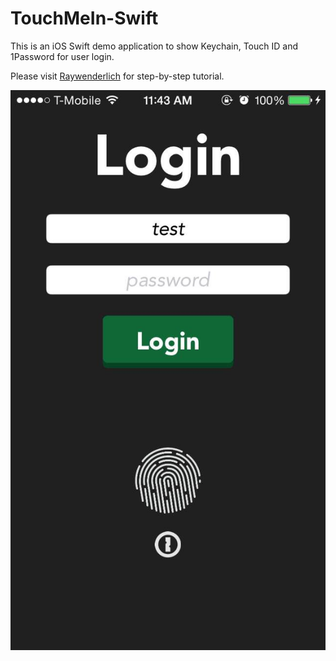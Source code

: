 # TouchMeIn-Swift

This is an iOS Swift demo application to show Keychain, Touch ID and 1Password for user login.

Please visit [Raywenderlich](http://www.raywenderlich.com/) for step-by-step tutorial.

![Video Walkthrough](TouchMeIn.png)
